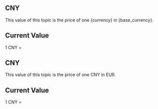 ## CNY

This value of this topic is the price of one {currency} in {base_currency}.

## Current Value

1 CNY = <Topic topic="finance/stock-exchange/currency/CNY/EUR" decimals="3" unit="EUR"/>

## CNY

This value of this topic is the price of one CNY in EUR.

## Current Value

1 CNY = <Topic topic="finance/stock-exchange/currency/CNY/EUR" decimals="3" unit="EUR"/>

